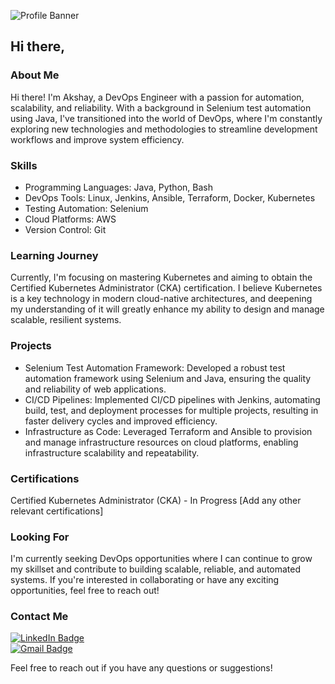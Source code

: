 ![Profile Banner](https://github.com/akshay-imanuel/akshay-imanuel/assets/84606629/2001a2af-ffa8-43a7-8831-bea7f26e92cf)

## Hi there, 
### About Me
Hi there! I'm Akshay, a DevOps Engineer with a passion for automation, scalability, and reliability. With a background in Selenium test automation using Java, I've transitioned into the world of DevOps, where I'm constantly exploring new technologies and methodologies to streamline development workflows and improve system efficiency.

### Skills
- Programming Languages: Java, Python, Bash
- DevOps Tools: Linux, Jenkins, Ansible, Terraform, Docker, Kubernetes
- Testing Automation: Selenium
- Cloud Platforms: AWS
- Version Control: Git

### Learning Journey
Currently, I'm focusing on mastering Kubernetes and aiming to obtain the Certified Kubernetes Administrator (CKA) certification. I believe Kubernetes is a key technology in modern cloud-native architectures, and deepening my understanding of it will greatly enhance my ability to design and manage scalable, resilient systems.

### Projects
- Selenium Test Automation Framework: Developed a robust test automation framework using Selenium and Java, ensuring the quality and reliability of web applications.
- CI/CD Pipelines: Implemented CI/CD pipelines with Jenkins, automating build, test, and deployment processes for multiple projects, resulting in faster delivery cycles and improved efficiency.
- Infrastructure as Code: Leveraged Terraform and Ansible to provision and manage infrastructure resources on cloud platforms, enabling infrastructure scalability and repeatability.

### Certifications
Certified Kubernetes Administrator (CKA) - In Progress
[Add any other relevant certifications]

### Looking For
I'm currently seeking DevOps opportunities where I can continue to grow my skillset and contribute to building scalable, reliable, and automated systems. If you're interested in collaborating or have any exciting opportunities, feel free to reach out!

### Contact Me

<div id="badges">
  <a href="https://www.linkedin.com/in/akshay-n-imanuel/">
    <img src="https://img.shields.io/badge/LinkedIn-blue?style=for-the-badge&logo=linkedin&logoColor=white" alt="LinkedIn Badge"/>
  </a>
</div>
<div id="badges">
  <a href="akshaynimanuel@gmail.com">
    <img src="https://img.shields.io/badge/Gmail-white?style=for-the-badge&logo=gmail&logoColor=Red" alt="Gmail Badge"/>
  </a>
</div>

Feel free to reach out if you have any questions or suggestions!

